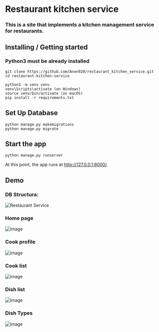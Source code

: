 # Restaurant kitchen service

### This is a site that implements a kitchen management service for restaurants.

## Installing / Getting started

### Python3 must be already installed

```shell
git clone https://github.com/Anon920/restaurant_kitchen_service.git
cd restaurant-kitchen-service
```
```shell
python3 -m venv venv
venv\Scripts\activate (on Windows)
source venv/bin/activate (on macOS)
pip install -r requirements.txt
```
## Set Up Database
```shell
python manage.py makemigrations
python manage.py migrate
```

## Start the app
```shell
python manage.py runserver
```

At this point, the app runs at http://127.0.0.1:8000/.

## Demo

### DB Structura:

![Restaurant Service](https://github.com/user-attachments/assets/f1cb6441-b4cf-4dc5-87f9-2c8ffcd14b02)

### Home page

![image](https://github.com/user-attachments/assets/c0d4f7f5-6467-434c-a064-2584216e53b5)

### Cook profile

![image](https://github.com/user-attachments/assets/21ed433d-6156-4ec5-89dd-f4934a2fdf4b)

### Cook list

![image](https://github.com/user-attachments/assets/b142acf6-4882-4dd7-bc88-0ee585aa9129)

### Dish list

![image](https://github.com/user-attachments/assets/6743c9b6-b9ae-4494-ba48-5286a0971950)

### Dish Types

![image](https://github.com/user-attachments/assets/414fe1eb-dfbe-4b60-b77d-459f9b66145a)